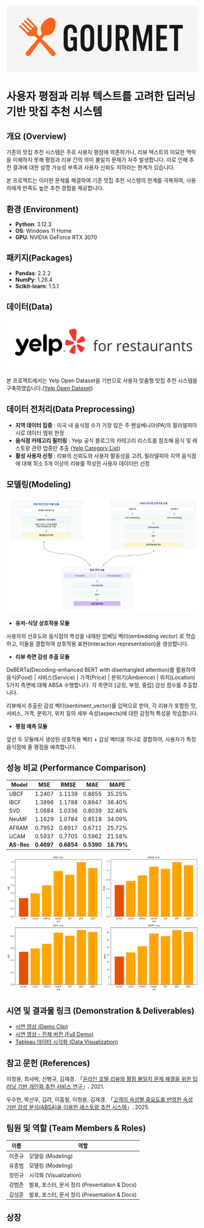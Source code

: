 ![alt text](Image/image-3.png)
# 사용자 평점과 리뷰 텍스트를 고려한 딥러닝 기반 맛집 추천 시스템

##  개요 (Overview)

기존의 맛집 추천 시스템은 주로 사용자 평점에 의존하거나, 리뷰 텍스트의 미묘한 맥락을 이해하지  못해 평점과 리뷰 간의 의미 불일치 문제가 자주 발생합니다. 이로 인해 추천 결과에 대한 설명 가능성 부족과 사용자 신뢰도 저하라는 한계가 있습니다.

본 프로젝트는 이러한 문제를 해결하여 기존 맛집 추천 시스템의 한계를 극복하여, 사용자에게 만족도 높은 추천 경험을 제공합니다.

## 환경 (Environment)

- **Python**: 3.12.3
- **OS**: Windows 11 Home
- **GPU**: NVIDIA GeForce RTX 3070

## 패키지(Packages)

- **Pandas**: 2.2.2
- **NumPy**: 1.26.4
- **Scikit-learn**: 1.5.1

##  데이터(Data)
![alt text](Image/image.png)

본 프로젝트에서는 Yelp Open Dataset을 기반으로 사용자 맞춤형 맛집 추천 시스템을 구축하였습니다.([Yelp Open Dataset](https://business.yelp.com/data/resources/open-dataset/))

## 데이터 전처리(Data Preprocessing)
- **지역 데이터 집중** : 미국 내 음식점 수가 가장 많은 주 펜실베니아(PA)의 필라델피아 시로 데이터 범위 한정
- **음식점 카테고리 필터링** : Yelp 공식 블로그의 카테고리 리스트를 참조해 음식 및 레스토랑 관련 업종만 추출 ([Yelp Category List](https://blog.yelp.com/businesses/yelp_category_list/))
- **활성 사용자 선정** : 리뷰의 신뢰도와 사용자 활동성을 고려, 필라델피아 지역 음식점에 대해 최소 5개 이상의 리뷰를 작성한 사용자 데이터만 선정


## 모델링(Modeling)
![alt text](Image/image-1.png)

- **유저-식당 상호작용 모듈**

사용자의 선호도와 음식점의 특성을 내재된 임베딩 벡터(embedding vector) 로 학습하고, 이들을 결합하여 상호작용 표현(interaction representation)을 생성합니다.
- **리뷰 측면 감성 추출 모듈**

DeBERTa(Decoding-enhanced BERT with disentangled attention)를 활용하여
음식(Food) | 서비스(Service) | 가격(Price) | 분위기(Ambience) | 위치(Location)
5가지 측면에 대해 ABSA 수행합니다. 각 측면의 [긍정, 부정, 중립] 감성 점수를 추출합니다.

리뷰에서 추출된 감성 벡터(sentiment_vector)를 입력으로 받아, 각 리뷰가 포함한 맛, 서비스, 가격, 분위기, 위치 등의 세부 속성(aspects)에 대한 감정적 특성을 학습합니다.
- **평점 예측 모듈**

앞선 두 모듈에서 생성된 상호작용 벡터 + 감성 벡터을 하나로 결합하여, 사용자가 특정 음식점에 줄 평점을 예측합니다.

## 성능 비교 (Performance Comparison)

| Model  | MSE    | RMSE   | MAE    | MAPE    |
|--------|--------|--------|--------|---------|
| UBCF   | 1.2407 | 1.1139 | 0.8655 | 35.25%  |
| IBCF   | 1.3896 | 1.1788 | 0.8947 | 36.40%  |
| SVD    | 1.0684 | 1.0336 | 0.8039 | 32.46%  |
| NeuMF  | 1.1629 | 1.0784 | 0.8518 | 34.09%  |
| AFRAM  | 0.7952 | 0.8917 | 0.6711 | 25.72%  |
| UCAM   | 0.5937 | 0.7705 | 0.5962 | 21.58%  |
| **AS-Rec** | **0.4697** | **0.6854** | **0.5390** | **18.79%** |

![alt text](Image/image-2.png)

## 시연 및 결과물 링크 (Demonstration & Deliverables)
- [시연 영상 (Demo Clip)](https://www.youtube.com/watch?v=k6dM_pyctHE)  
- [시연 영상 - 전체 버전 (Full Demo)](https://youtu.be/f6Klq3RecqE?si=fKODbVXt5TZdwKnv)  
- [Tableau 데이터 시각화 (Data Visualization)](https://public.tableau.com/app/profile/mingyu.jeong5084/viz/Gourmet/79_Gourmet?publish=yes)

## 참고 문헌 (References)

이청용, 최사박, 신병규, 김재경. 「[온라인 호텔 리뷰와 평점 불일치 문제 해결을 위한 딥러닝 기반 개인화 추천 서비스 연구](https://www.koreascience.kr/article/JAKO202113157683309.page)」. 2021. 

우수현, 박선우, 김려, 이흠철, 이청용, 김재경. 「[고객의 속성별 중요도를 반영한 속성 기반 감성 분석(ABSA)을 이용한 레스토랑 추천 시스템](https://doi.org/10.13088/jiis.2025.31.1.045)」. 2025.

## 팀원 및 역할 (Team Members & Roles)

| 이름     | 역할                         |
|----------|------------------------------|
| 이준규   | 모델링 (Modeling)            |
| 유종범   | 모델링 (Modeling)            |
| 정민규   | 시각화 (Visualization)       |
| 강범준   | 발표, 포스터, 문서 정리 (Presentation & Docs) |
| 김성훈   | 발표, 포스터, 문서 정리 (Presentation & Docs) |

## 상장
